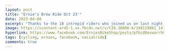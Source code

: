 ```yaml
---
layout: post
title: "Ernie's Brew Ride Oct 23'"
date: 2023-04-08
excerpt: "Thanks to the 18 intrepid riders who joined us on last night's Brew Tour ride! We got a little wet on the way out, dried out on the way back, and treated ourselves to Paradigm Shift Brewing at the end."
image: https://scontent-ord5-1.xx.fbcdn.net/v/t39.30808-6/340119081_1415976762482188_1390815961956886225_n.jpg?stp=cp6_dst-jpg&_nc_cat=101&ccb=1-7&_nc_sid=3635dc&_nc_ohc=ztpaP5qlw3kAX9feuXM&_nc_ht=scontent-ord5-1.xx&oh=00_AfDAmZ3awjZCDzCq-oFNmmkYdvsXRxr7iys4a0Y6lpIcnA&oe=65718583
hyperlink: https://www.facebook.com/ErniesBikeShop/posts/pfbid0oswarrhFmyTSWF4UbLxH2ERzvf5bKbGTm6KJpVFxP6sr2YQzBKNBPW2PQYRDeVzel
tags: [cycling, ernies, facebook, socialride]
comments: true
---
```

